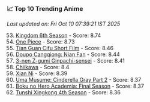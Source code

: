 ### 📈 Top 10 Trending Anime

*Last updated on: Fri Oct 10 07:39:21 IST 2025*

53. [Kingdom 6th Season](https://myanimelist.net/anime/61517) - Score: 8.74
53. [One Piece](https://myanimelist.net/anime/21) - Score: 8.73
173. [Tian Guan Cifu Short Film](https://myanimelist.net/anime/60988) - Score: 8.46
184. [Doupo Cangqiong: Nian Fan](https://myanimelist.net/anime/51039) - Score: 8.44
207. [3-nen Z-gumi Ginpachi-sensei](https://myanimelist.net/anime/54757) - Score: 8.41
214. [Chiikawa](https://myanimelist.net/anime/50250) - Score: 8.4
218. [Xian Ni](https://myanimelist.net/anime/55809) - Score: 8.39
239. [Uma Musume: Cinderella Gray Part 2](https://myanimelist.net/anime/61930) - Score: 8.37
234. [Boku no Hero Academia: Final Season](https://myanimelist.net/anime/60098) - Score: 8.37
252. [Tunshi Xingkong 4th Season](https://myanimelist.net/anime/56524) - Score: 8.36
